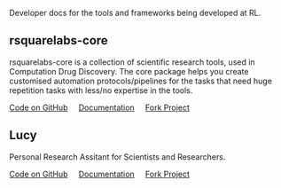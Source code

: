 
Developer docs for the tools and frameworks being developed at RL.

## <a name="1"></a>rsquarelabs-core

rsquarelabs-core is a collection of scientific research tools, used in 
Computation Drug Discovery. The core package helps you create customised 
automation protocols/pipelines for the tasks that need huge repetition 
tasks with less/no expertise in the tools.

[<i class="fa fa-github" aria-hidden="true"></i> Code on GitHub](https://github.com/rsquarelabs/rsquarelabs-core) &nbsp;&nbsp;&nbsp;
[<i class="fa fa-book" aria-hidden="true"></i> Documentation](http://developers.rsquarelabs.com/rsquarelabs-core) &nbsp;&nbsp;&nbsp;
[<i class="fa fa-code-fork" aria-hidden="true"></i> Fork Project](https://github.com/rsquarelabs/rsquarelabs-core/fork)


## <a name="2"></a>Lucy

Personal Research Assitant for Scientists and Researchers.

[<i class="fa fa-github" aria-hidden="true"></i> Code on GitHub](https://github.com/rsquarelabs/rsquarelabs-core) &nbsp;&nbsp;&nbsp;
[<i class="fa fa-book" aria-hidden="true"></i> Documentation](http://developers.rsquarelabs.com/rsquarelabs-core) &nbsp;&nbsp;&nbsp;
[<i class="fa fa-code-fork" aria-hidden="true"></i> Fork Project](https://github.com/rsquarelabs/rsquarelabs-core/fork)
